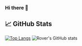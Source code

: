 ### Hi there 👋


## &#x1f4c8; GitHub Stats
[![Top Langs](https://github-readme-stats.vercel.app/api/top-langs/?username=LaughingRover&layout=compact)](https://github.com/LaughingRover/LaughingRover)
![Rover's GitHub stats](https://github-readme-stats.vercel.app/api?username=LaughingRover&hide=issues&show_icons=true)



<!--
**LaughingRover/LaughingRover** is a ✨ _special_ ✨ repository because its `README.md` (this file) appears on your GitHub profile.

Here are some ideas to get you started:

- 🔭 I’m currently working on ...
- 🌱 I’m currently learning ...
- 👯 I’m looking to collaborate on ...
- 🤔 I’m looking for help with ...
- 💬 Ask me about ...
- 📫 How to reach me: ...
- ⚡ Fun fact: ...
-->
